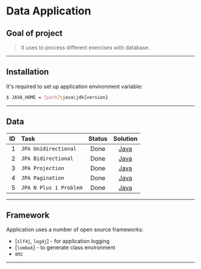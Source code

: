 #                        Data Application

Goal of project
---------------

> It uses to process different exercises with database.
***

Installation
------------

It's required to set up application environment variable:
```sh
$ JAVA_HOME = [path]\java\jdk{version}
```
***

## Data
|  ID | Task                   | Status |                                                               Solution                                                               |
|----:|:-----------------------|:------:|:------------------------------------------------------------------------------------------------------------------------------------:|
|   1 | `JPA Unidirectional`   |  Done  | [Java](/module/spring/data/jpa-unidirectional/src/main/java/com/witalis/jkit/data/jpa/unidirectional/JkitDataJpaUnidirectional.java) |
|   2 | `JPA Bidirectional`    |  Done  |  [Java](/module/spring/data/jpa-bidirectional/src/main/java/com/witalis/jkit/data/jpa/bidirectional/JkitDataJpaBidirectional.java)   |
|   3 | `JPA Projection`       |  Done  |       [Java](/module/spring/data/jpa-projection/src/main/java/com/witalis/jkit/data/jpa/projection/JkitDataJpaProjection.java)       |
|   4 | `JPA Pagination`       |  Done  |       [Java](/module/spring/data/jpa-pagination/src/main/java/com/witalis/jkit/data/jpa/pagination/JkitDataJpaPagination.java)       |
|   5 | `JPA N Plus 1 Problem` |  Done  |         [Java](/module/spring/data/jpa-n-plus-one/src/main/java/com/witalis/jkit/data/jpa/nplusone/JkitDataJpaNPlusOne.java)         |

***

Framework
---------

Application uses a number of open source frameworks:
* [`slf4j`, `log4j`] - for application logging
* [`lombok`] - to generate class environment
* etc
***

[link]: <https://en.wikipedia.org/wiki/Data>
